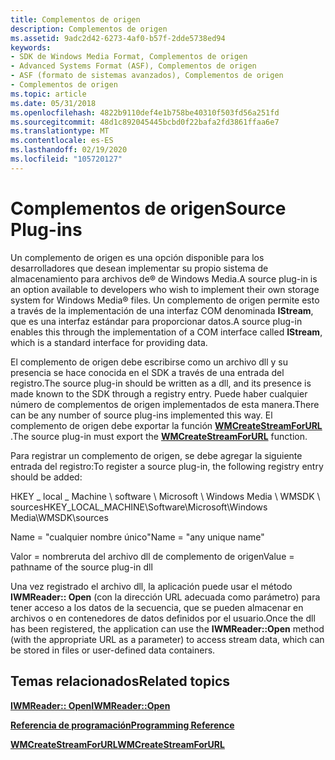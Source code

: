 ```yaml
---
title: Complementos de origen
description: Complementos de origen
ms.assetid: 9adc2d42-6273-4af0-b57f-2dde5738ed94
keywords:
- SDK de Windows Media Format, Complementos de origen
- Advanced Systems Format (ASF), Complementos de origen
- ASF (formato de sistemas avanzados), Complementos de origen
- Complementos de origen
ms.topic: article
ms.date: 05/31/2018
ms.openlocfilehash: 4822b9110def4e1b758be40310f503fd56a251fd
ms.sourcegitcommit: 48d1c892045445bcbd0f22bafa2fd3861ffaa6e7
ms.translationtype: MT
ms.contentlocale: es-ES
ms.lasthandoff: 02/19/2020
ms.locfileid: "105720127"
---
```

# <a name="source-plug-ins"></a><span data-ttu-id="cf956-107">Complementos de origen</span><span class="sxs-lookup"><span data-stu-id="cf956-107">Source Plug-ins</span></span>

<span data-ttu-id="cf956-108">Un complemento de origen es una opción disponible para los desarrolladores que desean implementar su propio sistema de almacenamiento para archivos de® de Windows Media.</span><span class="sxs-lookup"><span data-stu-id="cf956-108">A source plug-in is an option available to developers who wish to implement their own storage system for Windows Media® files.</span></span> <span data-ttu-id="cf956-109">Un complemento de origen permite esto a través de la implementación de una interfaz COM denominada **IStream**, que es una interfaz estándar para proporcionar datos.</span><span class="sxs-lookup"><span data-stu-id="cf956-109">A source plug-in enables this through the implementation of a COM interface called **IStream**, which is a standard interface for providing data.</span></span>

<span data-ttu-id="cf956-110">El complemento de origen debe escribirse como un archivo dll y su presencia se hace conocida en el SDK a través de una entrada del registro.</span><span class="sxs-lookup"><span data-stu-id="cf956-110">The source plug-in should be written as a dll, and its presence is made known to the SDK through a registry entry.</span></span> <span data-ttu-id="cf956-111">Puede haber cualquier número de complementos de origen implementados de esta manera.</span><span class="sxs-lookup"><span data-stu-id="cf956-111">There can be any number of source plug-ins implemented this way.</span></span> <span data-ttu-id="cf956-112">El complemento de origen debe exportar la función [**WMCreateStreamForURL**](wmcreatestreamforurl.md) .</span><span class="sxs-lookup"><span data-stu-id="cf956-112">The source plug-in must export the [**WMCreateStreamForURL**](wmcreatestreamforurl.md) function.</span></span>

<span data-ttu-id="cf956-113">Para registrar un complemento de origen, se debe agregar la siguiente entrada del registro:</span><span class="sxs-lookup"><span data-stu-id="cf956-113">To register a source plug-in, the following registry entry should be added:</span></span>

<span data-ttu-id="cf956-114">HKEY \_ local \_ Machine \\ software \\ Microsoft \\ Windows Media \\ WMSDK \\ sources</span><span class="sxs-lookup"><span data-stu-id="cf956-114">HKEY\_LOCAL\_MACHINE\\Software\\Microsoft\\Windows Media\\WMSDK\\sources</span></span>

<span data-ttu-id="cf956-115">Name = "cualquier nombre único"</span><span class="sxs-lookup"><span data-stu-id="cf956-115">Name = "any unique name"</span></span>

<span data-ttu-id="cf956-116">Valor = nombreruta del archivo dll de complemento de origen</span><span class="sxs-lookup"><span data-stu-id="cf956-116">Value = pathname of the source plug-in dll</span></span>

<span data-ttu-id="cf956-117">Una vez registrado el archivo dll, la aplicación puede usar el método **IWMReader:: Open** (con la dirección URL adecuada como parámetro) para tener acceso a los datos de la secuencia, que se pueden almacenar en archivos o en contenedores de datos definidos por el usuario.</span><span class="sxs-lookup"><span data-stu-id="cf956-117">Once the dll has been registered, the application can use the **IWMReader::Open** method (with the appropriate URL as a parameter) to access stream data, which can be stored in files or user-defined data containers.</span></span>

## <a name="related-topics"></a><span data-ttu-id="cf956-118">Temas relacionados</span><span class="sxs-lookup"><span data-stu-id="cf956-118">Related topics</span></span>

<dl> <dt>

[<span data-ttu-id="cf956-119">**IWMReader:: Open**</span><span class="sxs-lookup"><span data-stu-id="cf956-119">**IWMReader::Open**</span></span>](/previous-versions/windows/desktop/api/Wmsdkidl/nf-wmsdkidl-iwmreader-open)
</dt> <dt>

[<span data-ttu-id="cf956-120">**Referencia de programación**</span><span class="sxs-lookup"><span data-stu-id="cf956-120">**Programming Reference**</span></span>](programming-reference.md)
</dt> <dt>

[<span data-ttu-id="cf956-121">**WMCreateStreamForURL**</span><span class="sxs-lookup"><span data-stu-id="cf956-121">**WMCreateStreamForURL**</span></span>](wmcreatestreamforurl.md)
</dt> </dl>

 

 





